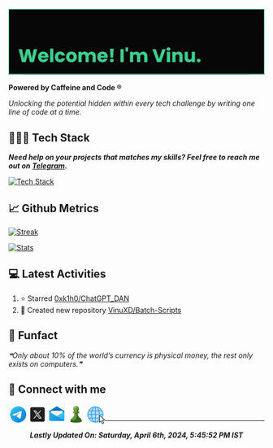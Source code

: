 [![banner](assets/banner.png)](https://vinuxd.github.io)

**Powered by Caffeine and Code ®**

*Unlocking the potential hidden within every tech challenge by writing one line of code at a time.*

## 👨🏻‍💻 Tech Stack

***Need help on your projects that matches my skills?  Feel free to reach me out on [Telegram](https://t.me/VinuXD).***

[![Tech Stack](https://skillicons.dev/icons?i=arduino,autocad,aws,bash,c,devto,firebase,git,github,githubactions,heroku,html,java,linux,md,mongodb,netlify,obsidian,powershell,py,raspberrypi,redhat,redis,regex,spring,supabase,vercel,vscode&theme=dark&perline=8)](https://github.com/VinuXD?tab=repositories)

## 📈 Github Metrics

[![Streak](http://github-readme-streak-stats.herokuapp.com?user=vinuxd&theme=chartreuse-dark&hide_border=false&date_format=j%20M%5B%20Y%5D)](https://vinuxd.github.io)

[![Stats](https://github-readme-stats.vercel.app/api?username=vinuxd&hide=issues&show_icons=true&theme=chartreuse-dark&include_all_commits=true&count_private=true)](https://vinuxd.github.io)

## 💻 Latest Activities

<!--RECENT_ACTIVITY:start-->
1. ⭐ Starred [0xk1h0/ChatGPT_DAN](https://github.com/0xk1h0/ChatGPT_DAN)<br>
2. 📔 Created new repository [VinuXD/Batch-Scripts](https://github.com/VinuXD/Batch-Scripts)<br>
<!--RECENT_ACTIVITY:end-->

## 🎨 Funfact

<!--STARTS_HERE_QUOTE_README-->
<i>❝Only about 10% of the world’s currency is physical money, the rest only exists on computers.❞</i>
<!--ENDS_HERE_QUOTE_README-->

## 🔗 Connect with me

<!-- Icons downloaded from https://icons8.com> -->

<a href="https://t.me/VinuXD" class="padded"><img align="left" alt="Telegram" width="38px" src="assets/telegram.png" /></a> 

<a href="https://twitter.com/Vinuxde" class="padded"><img align="left" alt="X" width="38px" src="assets/x.png" /></a> 

<a href="mailto:vinuvarsath.s@proton.me" class="padded"><img align="left" alt="Mail" width="38px" src="assets/mail.png" /></a> 

<a href="https://www.chess.com/member/vinuxde" class="padded"><img align="left" alt="Chess.com" width="38px" src="assets/chess.png" /></a> 

<a href="https://vinuxd.github.io" class="padded"><img align="left" alt="Web" width="38px" src="assets/web.png"></a> 

</br>

---

<!--RECENT_ACTIVITY:last_update-->
<h5 align="center">Lastly Updated On: <b>Saturday, April 6th, 2024, 5:45:52 PM IST</b></h5>
<!--RECENT_ACTIVITY:last_update_end-->


<!-- 

## Spotify Playing

[![Spotify](https://spotifyxd.vercel.app/api/spotify?background_color=000000&border_color=00ff7f)](https://open.spotify.com/user/31a2knpxmuez2uo44wigmbqxjapy?si=ORyXsvpDQy6DNbodyG10lA)

-->